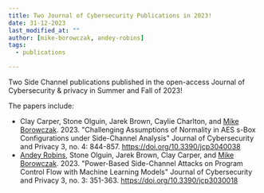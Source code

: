 ```yaml
---
title: Two Journal of Cybersecurity Publications in 2023!
date: 31-12-2023
last_modified_at: ""
author: [mike-borowczak, andey-robins]
tags:
  - publications

---
```


<!-- excerpt start -->
Two Side Channel publications published in the open-access Journal of Cybersecurity & privacy in Summer and Fall of 2023!
<!-- excerpt end -->

 The papers include:
 - Clay Carper, Stone Olguin, Jarek Brown, Caylie Charlton, and [Mike Borowczak](/members/mike-borowczak.html). 2023. "Challenging Assumptions of Normality in AES s-Box Configurations under Side-Channel Analysis" Journal of Cybersecurity and Privacy 3, no. 4: 844-857. https://doi.org/10.3390/jcp3040038
 - [Andey Robins](/members/andey-robins.html), Stone Olguin, Jarek Brown, Clay Carper, and [Mike Borowczak](/members/mike-borowczak.html). 2023. "Power-Based Side-Channel Attacks on Program Control Flow with Machine Learning Models" Journal of Cybersecurity and Privacy 3, no. 3: 351-363. https://doi.org/10.3390/jcp3030018 
